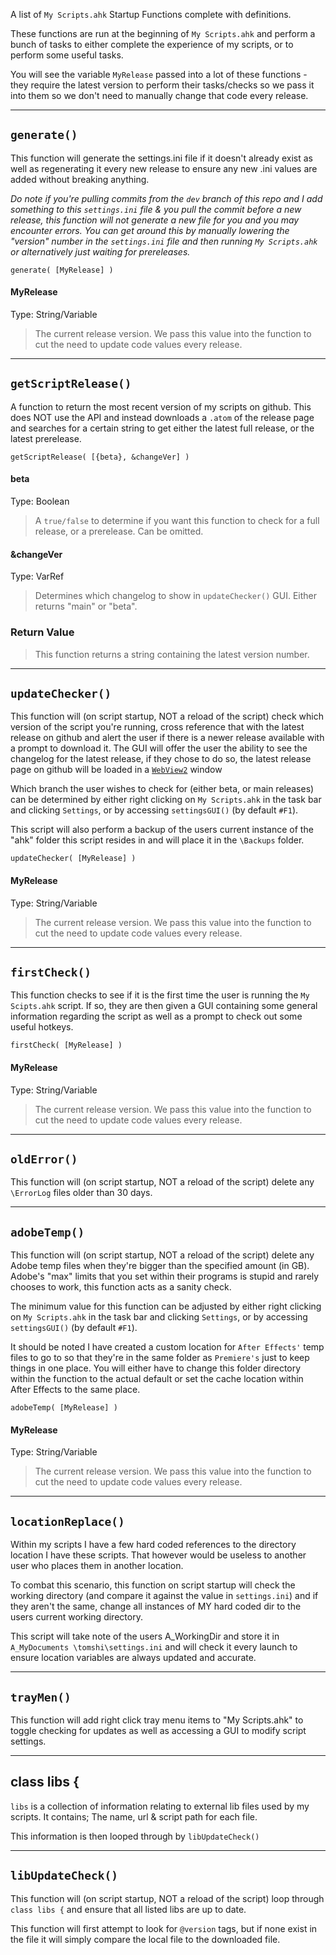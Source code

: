 A list of `My Scripts.ahk` Startup Functions complete with definitions.

These functions are run at the beginning of `My Scripts.ahk` and perform a bunch of tasks to either complete the experience of my scripts, or to perform some useful tasks.

You will see the variable `MyRelease` passed into a lot of these functions - they require the latest version to perform their tasks/checks so we pass it into them so we don't need to manually change that code every release.
***

## `generate()`
This function will generate the settings.ini file if it doesn't already exist as well as regenerating it every new release to ensure any new .ini values are added without breaking anything.

*Do note if you're pulling commits from the `dev` branch of this repo and I add something to this `settings.ini` file & you pull the commit before a new release, this function will not generate a new file for you and you may encounter errors. You can get around this by manually lowering the "version" number in the `settings.ini` file and then running `My Scripts.ahk` or alternatively just waiting for prereleases.*
```
generate( [MyRelease] )
```
#### MyRelease
Type: String/Variable
> The current release version. We pass this value into the function to cut the need to update code values every release.
***

## `getScriptRelease()`
A function to return the most recent version of my scripts on github. This does NOT use the API and instead downloads a `.atom` of the release page and searches for a certain string to get either the latest full release, or the latest prerelease.
```
getScriptRelease( [{beta}, &changeVer] )
```
#### beta
Type: Boolean
> A `true/false` to determine if you want this function to check for a full release, or a prerelease. Can be omitted.

#### &changeVer
Type: VarRef
> Determines which changelog to show in `updateChecker()` GUI. Either returns "main" or "beta".

### Return Value
> This function returns a string containing the latest version number.
***

## `updateChecker()`
This function will (on script startup, NOT a reload of the script) check which version of the script you're running, cross reference that with the latest release on github and alert the user if there is a newer release available with a prompt to download it. The GUI will offer the user the ability to see the changelog for the latest release, if they chose to do so, the latest release page on github will be loaded in a [`WebView2`](https://github.com/thqby/ahk2_lib/tree/master/WebView2) window

Which branch the user wishes to check for (either beta, or main releases) can be determined by either right clicking on `My Scripts.ahk` in the task bar and clicking  `Settings`, or by accessing `settingsGUI()` (by default `#F1`).

This script will also perform a backup of the users current instance of the "ahk" folder this script resides in and will place it in the `\Backups` folder.
```
updateChecker( [MyRelease] )
```
#### MyRelease
Type: String/Variable
> The current release version. We pass this value into the function to cut the need to update code values every release.
***

## `firstCheck()`
This function checks to see if it is the first time the user is running the `My Scipts.ahk` script. If so, they are then given a GUI containing some general information regarding the script as well as a prompt to check out some useful hotkeys.
```
firstCheck( [MyRelease] )
```
#### MyRelease
Type: String/Variable
> The current release version. We pass this value into the function to cut the need to update code values every release.
***

## `oldError()`
This function will (on script startup, NOT a reload of the script) delete any `\ErrorLog` files older than 30 days.
***

## `adobeTemp()`
This function will (on script startup, NOT a reload of the script) delete any Adobe temp files when they're bigger than the specified amount (in GB). Adobe's "max" limits that you set within their programs is stupid and rarely chooses to work, this function acts as a sanity check.

The minimum value for this function can be adjusted by either right clicking on `My Scripts.ahk` in the task bar and clicking  `Settings`, or by accessing `settingsGUI()` (by default `#F1`).

It should be noted I have created a custom location for `After Effects'` temp files to go to so that they're in the same folder as `Premiere's` just to keep things in one place. You will either have to change this folder directory within the function to the actual default or set the cache location within After Effects to the same place.
```
adobeTemp( [MyRelease] )
```
#### MyRelease
Type: String/Variable
> The current release version. We pass this value into the function to cut the need to update code values every release.
***

## `locationReplace()`
Within my scripts I have a few hard coded references to the directory location I have these scripts. That however would be useless to another user who places them in another location.

To combat this scenario, this function on script startup will check the working directory (and compare it against the value in `settings.ini`) and if they aren't the same, change all instances of MY hard coded dir to the users current working directory.

This script will take note of the users A_WorkingDir and store it in `A_MyDocuments \tomshi\settings.ini` and will check it every launch to ensure location variables are always updated and accurate.
***

## `trayMen()`
This function will add right click tray menu items to "My Scripts.ahk" to toggle checking for updates as well as accessing a GUI to modify script settings.
***

## class libs {
`libs` is a collection of information relating to external lib files used by my scripts. It contains; The name, url & script path for each file.

This information is then looped through by `libUpdateCheck()`
***

## `libUpdateCheck()`
This function will (on script startup, NOT a reload of the script) loop through `class libs {` and ensure that all listed libs are up to date.

This function will first attempt to look for `@version` tags, but if none exist in the file it will simply compare the local file to the downloaded file.
